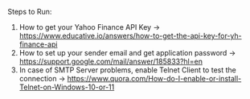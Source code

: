 Steps to Run:
1. How to get your Yahoo Finance API Key -> https://www.educative.io/answers/how-to-get-the-api-key-for-yh-finance-api
2. How to set up your sender email and get application password -> https://support.google.com/mail/answer/185833?hl=en
3. In case of SMTP Server problems, enable Telnet Client to test the connection -> https://www.quora.com/How-do-I-enable-or-install-Telnet-on-Windows-10-or-11
